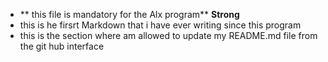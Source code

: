 * ** this file is mandatory for the Alx program** __Strong__
* this is he firsrt Markdown that i have ever writing since this program
* this is the section where am allowed to update my README.md file from the git hub interface

